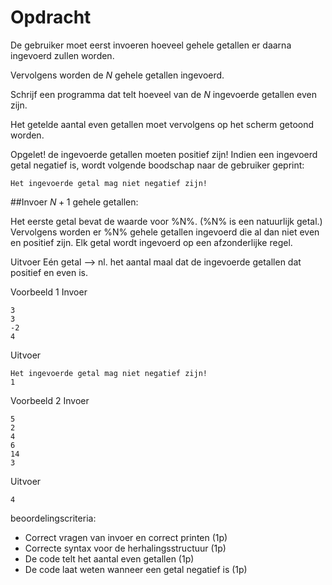 # Opdracht
De gebruiker moet eerst invoeren hoeveel gehele getallen er daarna ingevoerd zullen worden.

Vervolgens worden de $N$ gehele getallen ingevoerd.

Schrijf een programma dat telt hoeveel van de $N$ ingevoerde getallen even zijn.

Het getelde aantal even getallen moet vervolgens op het scherm getoond worden.

Opgelet! de ingevoerde getallen moeten positief zijn! Indien een ingevoerd getal negatief is, wordt volgende boodschap naar de gebruiker geprint:

```console?lang=python&prompt=>>>
Het ingevoerde getal mag niet negatief zijn!
```


##Invoer
$N + 1$ gehele getallen:

Het eerste getal bevat de waarde voor %N%. (%N% is een natuurlijk getal.)
Vervolgens worden er %N% gehele getallen ingevoerd die al dan niet even en positief zijn.
Elk getal wordt ingevoerd op een afzonderlijke regel.

Uitvoer
Eén getal –> nl. het aantal maal dat de ingevoerde getallen dat positief en even is.

Voorbeeld 1
Invoer

```console?lang=python&prompt=>>>
3
3
-2
4
```
Uitvoer

```console?lang=python&prompt=>>>
Het ingevoerde getal mag niet negatief zijn!
1
````

Voorbeeld 2
Invoer
```console?lang=python&prompt=>>>
5
2
4
6
14
3
```
Uitvoer
```console?lang=python&prompt=>>>
4
```

beoordelingscriteria:
- Correct vragen van invoer en correct printen (1p)
- Correcte syntax voor de herhalingsstructuur (1p)
- De code telt het aantal even getallen (1p)
- De code laat weten wanneer een getal negatief is (1p) 